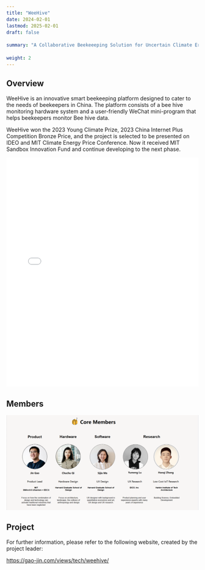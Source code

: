 ```yaml
---
title: "WeeHive"
date: 2024-02-01
lastmod: 2025-02-01
draft: false

summary: "A Collaborative Beekeeeping Solution for Uncertain Climate Era"

weight: 2
---
```


## Overview

WeeHive is an innovative smart beekeeping platform designed to cater to the needs of beekeepers in China. The platform consists of a bee hive monitoring hardware system and a user-friendly WeChat mini-program that helps beekeepers monitor Bee hive data.

WeeHive won the 2023 Young Climate Prize, 2023 China Internet Plus Competition Bronze Price, and the project is selected to be presented on IDEO and MIT Climate Energy Price Conference. Now it received MIT Sandbox Innovation Fund and continue developing to the next phase.

<embed src="/images/project/7/1.pdf" type="application/pdf" width="100%" height="600" />

## Members

<img src="/images/project/7/2.png" style="max-width:100%"> </img>

## Project


For further information, please refer to the following website, created by the project leader:

https://gao-jin.com/views/tech/weehive/